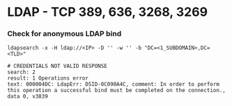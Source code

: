 # LDAP - TCP 389, 636, 3268, 3269

### Check for anonymous LDAP bind

```
ldapsearch -x -H ldap://<IP> -D '' -w '' -b "DC=<1_SUBDOMAIN>,DC=<TLD>"
```

```
# CREDENTIALS NOT VALID RESPONSE
search: 2
result: 1 Operations error
text: 000004DC: LdapErr: DSID-0C090A4C, comment: In order to perform this operation a successful bind must be completed on the connection., data 0, v3839
```
